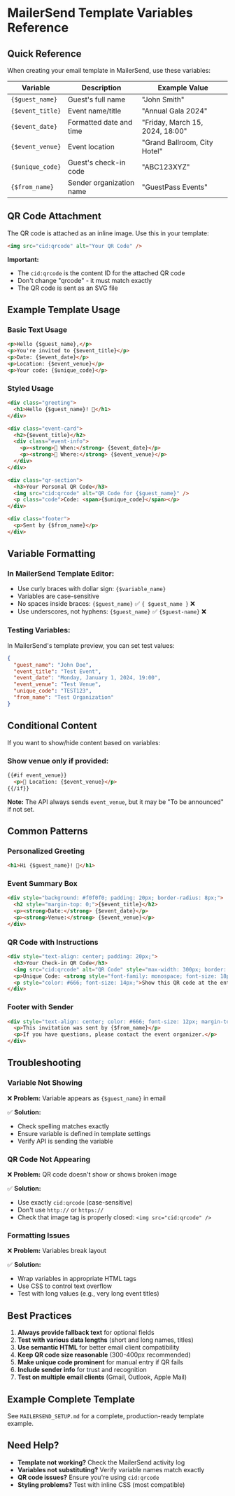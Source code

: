 # MailerSend Template Variables Reference

## Quick Reference

When creating your email template in MailerSend, use these variables:

| Variable | Description | Example Value |
|----------|-------------|---------------|
| `{$guest_name}` | Guest's full name | "John Smith" |
| `{$event_title}` | Event name/title | "Annual Gala 2024" |
| `{$event_date}` | Formatted date and time | "Friday, March 15, 2024, 18:00" |
| `{$event_venue}` | Event location | "Grand Ballroom, City Hotel" |
| `{$unique_code}` | Guest's check-in code | "ABC123XYZ" |
| `{$from_name}` | Sender organization name | "GuestPass Events" |

## QR Code Attachment

The QR code is attached as an inline image. Use this in your template:

```html
<img src="cid:qrcode" alt="Your QR Code" />
```

**Important:** 
- The `cid:qrcode` is the content ID for the attached QR code
- Don't change "qrcode" - it must match exactly
- The QR code is sent as an SVG file

## Example Template Usage

### Basic Text Usage

```html
<p>Hello {$guest_name},</p>
<p>You're invited to {$event_title}</p>
<p>Date: {$event_date}</p>
<p>Location: {$event_venue}</p>
<p>Your code: {$unique_code}</p>
```

### Styled Usage

```html
<div class="greeting">
  <h1>Hello {$guest_name}! 👋</h1>
</div>

<div class="event-card">
  <h2>{$event_title}</h2>
  <div class="event-info">
    <p><strong>📅 When:</strong> {$event_date}</p>
    <p><strong>📍 Where:</strong> {$event_venue}</p>
  </div>
</div>

<div class="qr-section">
  <h3>Your Personal QR Code</h3>
  <img src="cid:qrcode" alt="QR Code for {$guest_name}" />
  <p class="code">Code: <span>{$unique_code}</span></p>
</div>

<div class="footer">
  <p>Sent by {$from_name}</p>
</div>
```

## Variable Formatting

### In MailerSend Template Editor:

- Use curly braces with dollar sign: `{$variable_name}`
- Variables are case-sensitive
- No spaces inside braces: `{$guest_name}` ✅ `{ $guest_name }` ❌
- Use underscores, not hyphens: `{$guest_name}` ✅ `{$guest-name}` ❌

### Testing Variables:

In MailerSend's template preview, you can set test values:

```json
{
  "guest_name": "John Doe",
  "event_title": "Test Event",
  "event_date": "Monday, January 1, 2024, 19:00",
  "event_venue": "Test Venue",
  "unique_code": "TEST123",
  "from_name": "Test Organization"
}
```

## Conditional Content

If you want to show/hide content based on variables:

### Show venue only if provided:

```html
{{#if event_venue}}
  <p>📍 Location: {$event_venue}</p>
{{/if}}
```

**Note:** The API always sends `event_venue`, but it may be "To be announced" if not set.

## Common Patterns

### Personalized Greeting

```html
<h1>Hi {$guest_name}! 🎉</h1>
```

### Event Summary Box

```html
<div style="background: #f0f0f0; padding: 20px; border-radius: 8px;">
  <h2 style="margin-top: 0;">{$event_title}</h2>
  <p><strong>Date:</strong> {$event_date}</p>
  <p><strong>Venue:</strong> {$event_venue}</p>
</div>
```

### QR Code with Instructions

```html
<div style="text-align: center; padding: 20px;">
  <h3>Your Check-in QR Code</h3>
  <img src="cid:qrcode" alt="QR Code" style="max-width: 300px; border: 2px solid #ddd; padding: 10px;" />
  <p>Unique Code: <strong style="font-family: monospace; font-size: 18px;">{$unique_code}</strong></p>
  <p style="color: #666; font-size: 14px;">Show this QR code at the entrance</p>
</div>
```

### Footer with Sender

```html
<div style="text-align: center; color: #666; font-size: 12px; margin-top: 30px; padding-top: 20px; border-top: 1px solid #ddd;">
  <p>This invitation was sent by {$from_name}</p>
  <p>If you have questions, please contact the event organizer.</p>
</div>
```

## Troubleshooting

### Variable Not Showing

❌ **Problem:** Variable appears as `{$guest_name}` in email

✅ **Solution:** 
- Check spelling matches exactly
- Ensure variable is defined in template settings
- Verify API is sending the variable

### QR Code Not Appearing

❌ **Problem:** QR code doesn't show or shows broken image

✅ **Solution:**
- Use exactly `cid:qrcode` (case-sensitive)
- Don't use `http://` or `https://`
- Check that image tag is properly closed: `<img src="cid:qrcode" />`

### Formatting Issues

❌ **Problem:** Variables break layout

✅ **Solution:**
- Wrap variables in appropriate HTML tags
- Use CSS to control text overflow
- Test with long values (e.g., very long event titles)

## Best Practices

1. **Always provide fallback text** for optional fields
2. **Test with various data lengths** (short and long names, titles)
3. **Use semantic HTML** for better email client compatibility
4. **Keep QR code size reasonable** (300-400px recommended)
5. **Make unique code prominent** for manual entry if QR fails
6. **Include sender info** for trust and recognition
7. **Test on multiple email clients** (Gmail, Outlook, Apple Mail)

## Example Complete Template

See `MAILERSEND_SETUP.md` for a complete, production-ready template example.

## Need Help?

- **Template not working?** Check the MailerSend activity log
- **Variables not substituting?** Verify variable names match exactly
- **QR code issues?** Ensure you're using `cid:qrcode`
- **Styling problems?** Test with inline CSS (most compatible)